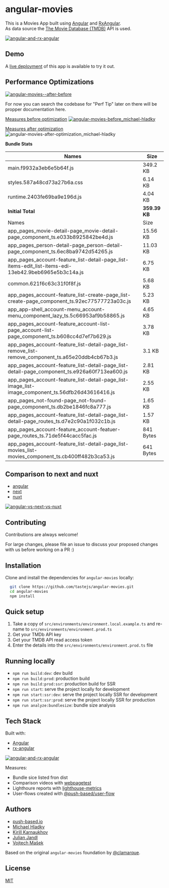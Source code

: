 # angular-movies

This is a Movies App built using [Angular](https://angular.io) and [RxAngular](https://github.com/rx-angular/rx-angular).  
As data source the [The Movie Database (TMDB)](https://www.themoviedb.org/) API is used.  

[![angular-and-rx-angular](https://user-images.githubusercontent.com/10064416/154189195-c32cbdec-b061-46a5-8590-a9e3d8dc050a.png)](https://www.rx-angular.io/)


## Demo

A [live deployment](https://angular-movies-a12d3.web.app/list/category/popular) of this app is available to try it out.


## Performance Optimizations 


[![angular-movies--after-before](https://user-images.githubusercontent.com/10064416/155904454-f70b5bb5-6591-497a-9d21-dca0e2940566.gif)](https://www.webpagetest.org/video/compare.php?tests=220216_BiDcPP_CVM,220216_AiDcBN_ETK)


For now you can search the codebase for "Perf Tip" later on there will be propper documentation here.


[Measures before optimization](https://lighthouse-metrics.com/checks/9ddeb46e-2c28-453c-b719-cf080a01b13c)
[![angular-movies-before_michael-hladky](https://user-images.githubusercontent.com/10064416/137785051-1cf9f63a-e803-4d92-a952-c327b7628530.PNG)](https://lighthouse-metrics.com/checks/9ddeb46e-2c28-453c-b719-cf080a01b13c)


[Measures after optimization](https://lighthouse-metrics.com/checks/6a888a17-b17b-46a6-abc9-e605b73a530c/runs/503701ad-36aa-43ad-8de3-cb40e775c770)
![angular-movies-after-optimization_michael-hladky](https://user-images.githubusercontent.com/10064416/146446241-ad9eeed4-b0a4-44a2-a88e-4ea7c97e1acf.PNG)


**Bundle Stats**









































<!-- bundle-stats-start -->
| Names             |       Size |
| ---               | ---        |
| main.f9932a3eb6e5b64f.js           | 349.2 KB |
| styles.587a48cd73a27b6a.css           | 6.14 KB |
| runtime.2403fe69ba9e196d.js           | 4.04 KB |
  | **Initial Total** | **359.39 KB** |
  | Names             |       Size |
| app_pages_movie-detail-page_movie-detail-page_component_ts.e033b8925842be4d.js           | 15.56 KB |
| app_pages_person-detail-page_person-detail-page_component_ts.6ec8ba9742d54265.js           | 11.03 KB |
| app_pages_account-feature_list-detail-page_list-items-edit_list-items-edi-13eb42.9beb6965e5b3c14a.js           | 6.75 KB |
| common.621f6c63c31f0f8f.js           | 5.68 KB |
| app_pages_account-feature_list-create-page_list-create-page_component_ts.92ec77577723a03c.js           | 5.23 KB |
| app_app-shell_account-menu_account-menu_component_lazy_ts.5c66953af9b58865.js           | 4.65 KB |
| app_pages_account-feature_account-list-page_account-list-page_component_ts.b608cc4d7ef7b629.js           | 3.78 KB |
| app_pages_account-feature_list-detail-page_list-remove_list-remove_component_ts.a65e20ddb4cb67b3.js           | 3.1 KB |
| app_pages_account-feature_list-detail-page_list-detail-page_component_ts.e926a60f713ea600.js           | 2.81 KB |
| app_pages_account-feature_list-detail-page_list-image_list-image_component_ts.56dfb26d43616416.js           | 2.55 KB |
| app_pages_not-found-page_not-found-page_component_ts.db2be1846fc8a777.js           | 1.65 KB |
| app_pages_account-feature_list-detail-page_list-detail-page_routes_ts.d7e2c90a1f032c1b.js           | 1.57 KB |
| app_pages_account-feature_account-featuer-page_routes_ts.71de5f44cacc5fac.js           | 841 Bytes |
| app_pages_account-feature_list-detail-page_list-movies_list-movies_component_ts.cb400ff482b3ca53.js           | 641 Bytes |
<!-- bundle-stats-end -->





## Comparison to next and nuxt

- [angular](https://angular-movies-a12d3.web.app/list/category/popular)
- [next](https://movies.zaps.dev/?category=Popular&page=1)
- [nuxt](https://movies.jason.codes/movie/category/popular)

[![angular-vs-next-vs-nuxt](https://user-images.githubusercontent.com/10064416/155904543-333e1c25-7c01-470a-b399-40eee4c9d02c.gif)](https://www.webpagetest.org/video/compare.php?tests=220216_AiDcBJ_EAA,220216_BiDcER_CDY,220216_BiDc68_CDZ)

## Contributing

Contributions are always welcome! 

For large changes, please file an issue to discuss your proposed changes with us before working on a PR :)

## Installation 

Clone and install the dependencies for `angular-movies` locally:

```bash 
  git clone https://github.com/tastejs/angular-movies.git
  cd angular-movies 
  npm install
```

## Quick setup

1. Take a copy of `src/environments/environment.local.example.ts` and re-name to `src/environments/environment.prod.ts` 
2. Get your TMDb API key
3. Get your TMDB API read access token
4. Enter the details into the `src/environments/environment.prod.ts` file
    
## Running locally

* `npm run build:dev`: dev build
* `npm run build:prod`: production build
* `npm run build:prod:ssr`: production build for SSR
* `npm run start`: serve the project locally for development
* `npm run start:ssr:dev`: serve the project locally SSR for development
* `npm run start:ssr:prod`: serve the project locally SSR for production
* `npm run analyze:bundlesize`: bundle size analysis 

## Tech Stack

Built with: 

* [Angular](https://angular.io)
* [rx-angular](https://github.com/rx-angular/rx-angular)

[![angular-and-rx-angular](https://user-images.githubusercontent.com/10064416/154189195-c32cbdec-b061-46a5-8590-a9e3d8dc050a.png)](https://www.rx-angular.io/)

Measures:
* Bundle sice listed fron dist
* Comparison videos with [webpagetest](https://www.webpagetest.org)
* Lighthoure reports with [lighthouse-metrics](https://lighthouse-metrics.com)
* User-flows created with [@push-based/user-flow](https://www.npmjs.com/package/@push-based/user-flow)

## Authors

- [push-based.io](https://push-based.io)
- [Michael Hladky](https://github.com/BioPhoton)
- [Kirill Karnaukhov](https://github.com/Karnaukhov-kh)
- [Julian Jandl](https://github.com/HoebbelsB)
- [Vojtech Mašek](https://github.com/vmasek)


Based on the original `angular-movies` foundation by [@clamarque](https://github.com/clamarque/angular-movies).
  
## License

[MIT](https://choosealicense.com/licenses/mit/)
